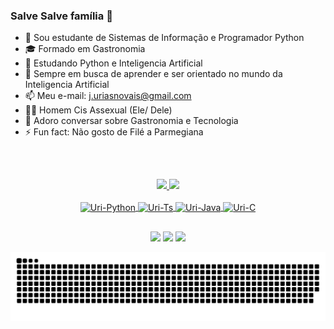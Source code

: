 ### Salve Salve família 👋

- 🔭 Sou estudante de Sistemas de Informação e Programador Python
- 🎓 Formado em Gastronomia
- 🌱 Estudando Python e Inteligencia Artificial
- 🤔 Sempre em busca de aprender e ser orientado no mundo da Inteligencia Artificial
- 📫 Meu e-mail: j.uriasnovais@gmail.com
- 🏳‍🌈 Homem Cis Assexual (Ele/ Dele)
- 💬 Adoro conversar sobre Gastronomia e Tecnologia
- ⚡ Fun fact: Não gosto de Filé a Parmegiana

##
&nbsp;
<div align="center">
  <a href="https://github.com/uriasnovais">
  <img height="180em" src="https://github-readme-stats.vercel.app/api?username=uriasnovais&show_icons=true&theme=onedark&include_all_commits=true&count_private=true"/>
  <img height="180em" src="https://github-readme-stats.vercel.app/api/top-langs/?username=uriasnovais&layout=compact&langs_count=7&theme=onedark"/>
</div>

  <div align="center", style="display: inline_block"><br>
  <img align="center" alt="Uri-Python" height="28" width="94" src="https://img.shields.io/badge/Python-14354C?style=for-the-badge&logo=python&logoColor=white">
  <img align="center" alt="Uri-Ts" height="28" width="124" src="https://img.shields.io/badge/TypeScript-007ACC?style=for-the-badge&logo=typescript&logoColor=white">
  <img align="center" alt="Uri-Java" height="28" width="94" src="https://img.shields.io/badge/Java-ED8B00?style=for-the-badge&logo=java&logoColor=white">
  <img align="center" alt="Uri-C" height="28" width="47" src="https://img.shields.io/badge/C-00599C?style=for-the-badge&logo=c&logoColor=white">
</div>  
 
  ##
 
  <div align="center"> 
  <a href="https://www.instagram.com/uriasnovais_jose/" target="_blank"><img src="https://img.shields.io/badge/Instagram-E4405F?style=for-the-badge&logo=instagram&logoColor=white" target="_blank"></a> 
  <a href = "mailto:j.uriasnovais@gmail.com"><img src="https://img.shields.io/badge/-Gmail-%23333?style=for-the-badge&logo=gmail&logoColor=white" target="_blank"></a>
  <a href="https://www.linkedin.com/in/urias-novais/" target="_blank"><img src="https://img.shields.io/badge/-LinkedIn-%230077B5?style=for-the-badge&logo=linkedin&logoColor=white" target="_blank"></a> 
 
  ![Snake animation](https://github.com/uriasnovais/uriasnovais/blob/output/github-contribution-grid-snake.svg)
 
</div>
